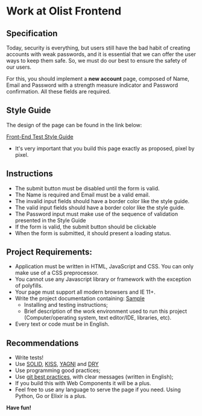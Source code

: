 # Work at Olist Frontend

## Specification

Today, security is everything, but users still have the bad habit of creating
accounts with weak passwords, and it is essential that we can offer the user
ways to keep them safe. So, we must do our best to ensure the safety of our
users.

For this, you should implement a **new account** page, composed of Name, Email
and Password with a strength measure indicator and Password confirmation. All
these fields are required.


## Style Guide

The design of the page can be found in the link below:

[Front-End Test Style Guide](https://www.figma.com/file/rsSlx8jDHls6nWXziElWTk/olist----front-end-test)

* It's very important that you build this page exactly as proposed, pixel by
pixel.

## Instructions

* The submit button must be disabled until the form is valid.
* The Name is required and Email must be a valid email.
* The invalid input fields should have a border color like the style guide.
* The valid input fields should have a border color like the style guide.
* The Password input must make use of the sequence of validation presented in
  the Style Guide
* If the form is valid, the submit button should be clickable
* When the form is submitted, it should present a loading status.


## Project Requirements:

* Application must be written in HTML, JavaScript and CSS. You can only make
  use of a CSS preprocessor.
* You cannot use any Javascript library or framework with the exception of
  polyfills.
* Your page must support all modern browsers and IE 11+.
* Write the project documentation containing: [Sample](https://github.com/elsewhencode/project-guidelines/blob/master/README.sample.md)
  * Installing and testing instructions;
  * Brief description of the work environment used to run this
    project (Computer/operating system, text editor/IDE, libraries, etc).
* Every text or code must be in English.


## Recommendations

* Write tests!
* Use [SOLID](https://en.wikipedia.org/wiki/SOLID_(object-oriented_design)), [KISS](https://en.wikipedia.org/wiki/KISS_principle), [YAGNI](https://en.wikipedia.org/wiki/You_aren%27t_gonna_need_it) and [DRY](https://en.wikipedia.org/wiki/Don%27t_repeat_yourself)
* Use programming good practices;
* Use [git best practices](https://www.git-tower.com/learn/git/ebook/en/command-line/appendix/best-practices),
  with clear messages (written in English);
* If you build this with Web Components it will be a plus.
* Feel free to use any language to serve the page if you need. Using Python,
  Go or Elixir is a plus.

**Have fun!**
